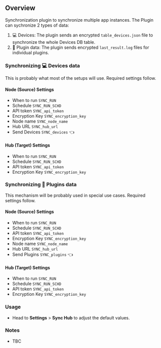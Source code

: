 ## Overview

Synchronization plugin to synchronize multiple app instances. The Plugin can sychronize 2 types of data:

1. 💻 Devices: The plugin sends an encrypted `table_devices.json` file to synchronize the whole Devices DB table.
1. 🔌 Plugin data:  The plugin sends encrypted `last_result.log` files for individual plugins. 

### Synchronizing 💻 Devices data

This is probably what most of the setups will use. Required settings follow.

#### Node (Source) Settings

- When to run `SYNC_RUN`
- Schedule `SYNC_RUN_SCHD`
- API token `SYNC_api_token`
- Encryption Key `SYNC_encryption_key`
- Node name `SYNC_node_name`
- Hub URL `SYNC_hub_url`
- Send Devices `SYNC_devices` 👈

#### Hub (Target) Settings

- When to run `SYNC_RUN`
- Schedule `SYNC_RUN_SCHD`
- API token `SYNC_api_token`
- Encryption Key `SYNC_encryption_key`

### Synchronizing 🔌 Plugins data

This mechanism will be probably used in special use cases. Required settings follow.

#### Node (Source) Settings

- When to run `SYNC_RUN`
- Schedule `SYNC_RUN_SCHD`
- API token `SYNC_api_token`
- Encryption Key `SYNC_encryption_key`
- Node name `SYNC_node_name`
- Hub URL `SYNC_hub_url`
- Send Plugins `SYNC_plugins` 👈

#### Hub (Target) Settings

- When to run `SYNC_RUN`
- Schedule `SYNC_RUN_SCHD`
- API token `SYNC_api_token`
- Encryption Key `SYNC_encryption_key`


### Usage

- Head to **Settings** > **Sync Hub** to adjust the default values.

### Notes

- TBC